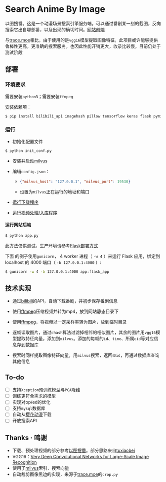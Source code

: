 # Search Anime By Image

以图搜番。这是一个动漫场景搜索引擎服务端。可以通过番剧某一刻的截图，反向搜索它出自哪部番，以及出现的确切时间。[网站前端](https://anime.krytro.com)

与[trace.moe](https://github.com/soruly/trace.moe)相比，由于使用的是`vgg16`模型提取图像特征，此项目或许能够提供鲁棒性更高，更准确的搜索服务。也因此性能开销更大，收录比较慢。目前仍处于测试阶段

## 部署

### 环境要求

需要安装`python3`；需要安装`ffmpeg`

安装依赖项：

```bash
$ pip install bilibili_api imagehash pillow tensorflow keras flask pymilvus opencv-python
```

### 运行

- 初始化配置文件

```bash
$ python init_conf.py
```

- 安装并启动[milvus](https://milvus.io/cn/)

- 编辑`config.json`：

  - ```json
    {"milvus_host": "127.0.0.1", "milvus_port": 19530}
    ```

  - 设置为`milvus`正在运行的地址和端口

- [运行下载程序](https://github.com/NitroRCr/SearchAnimeByImage/tree/main/download_bilibili)
- [运行视频处理/入库程序](https://github.com/NitroRCr/SearchAnimeByImage/tree/main/process)

#### 运行网站后端

```bash
$ python app.py
```

此方法仅供测试。生产环境请参考[Flask部署方式](https://dormousehole.readthedocs.io/en/latest/deploying/index.html)

下面 的例子使用`gunicorn`， 4 worker 进程（ `-w 4` ）来运行 Flask 应用，绑定到 localhost 的 4000 端口（ `-b 127.0.0.1:4000` ）:

```bash
$ gunicorn -w 4 -b 127.0.0.1:4000 app:flask_app
```

## 技术实现

- 通过[bilibili](https://www.bilibili.com/)的API，自动下载番剧，并初步保存番剧信息

- 使用[ffmpeg](https://ffmpeg.org/about.html)压缩视频并转为mp4，放到网站静态目录下
- 使用[ffmpeg](https://ffmpeg.org/about.html)，将视频以一定采样率转为图片，放到临时目录
- 逐帧读取图片，通过`dhash`算法过滤掉相邻的相似图片，其余的图片用`vgg16`模型提取特征向量，添加到`milvus`。添加的每帧的`id`、`time`、所属`cid`等对应信息存到数据库
- 搜索时同样提取图像特征向量，用`milvus`搜索，返回`帧id`，再通过数据库查询其他信息

## To-do

+ [ ] 支持`Xception`预训练模型与`PCA`降维
+ [ ] 训练更符合需求的模型
+ [ ] 实现对op/ed的优化
+ [ ] 支持`mysql`数据库
+ [ ] 自动从[樱花动漫](http://www.yhdm.io/)下载
+ [ ] 开放搜索API

## Thanks · 鸣谢

- 下载、预处理视频的部分参考[以图搜番](https://gitee.com/tuxiaobei/find_video_by_pic#https://github.com/Henryhaohao/Bilibili_video_download)。部分思路来自[tuxiaobei](https://gitee.com/tuxiaobei)
- VGG16：[Very Deep Convolutional Networks for Large-Scale Image Recognition](https://arxiv.org/abs/1409.1556)
- 使用了[milvus](https://github.com/milvus-io/milvus/)索引、搜索向量
- 自动裁剪图像黑边的实现，来源于[trace.moe](https://github.com/soruly/trace.moe)的`crop.py`

